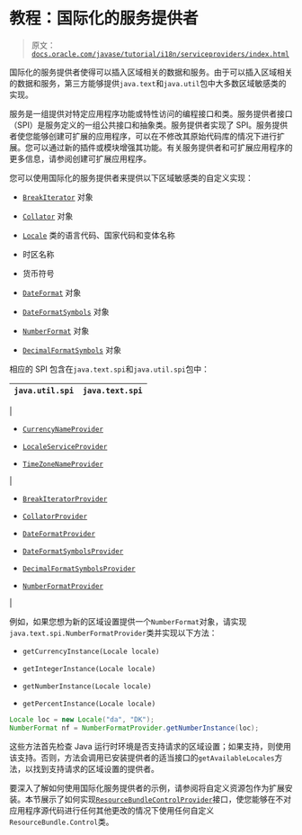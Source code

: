 # 教程：国际化的服务提供者

> 原文：[`docs.oracle.com/javase/tutorial/i18n/serviceproviders/index.html`](https://docs.oracle.com/javase/tutorial/i18n/serviceproviders/index.html)

国际化的服务提供者使得可以插入区域相关的数据和服务。由于可以插入区域相关的数据和服务，第三方能够提供`java.text`和`java.util`包中大多数区域敏感类的实现。

服务是一组提供对特定应用程序功能或特性访问的编程接口和类。服务提供者接口（SPI）是服务定义的一组公共接口和抽象类。服务提供者实现了 SPI。服务提供者使您能够创建可扩展的应用程序，可以在不修改其原始代码库的情况下进行扩展。您可以通过新的插件或模块增强其功能。有关服务提供者和可扩展应用程序的更多信息，请参阅创建可扩展应用程序。

您可以使用国际化的服务提供者来提供以下区域敏感类的自定义实现：

+   [`BreakIterator`](https://docs.oracle.com/javase/8/docs/api/java/text/BreakIterator.html) 对象

+   [`Collator`](https://docs.oracle.com/javase/8/docs/api/java/text/Collator.html) 对象

+   [`Locale`](https://docs.oracle.com/javase/8/docs/api/java/util/Locale.html) 类的语言代码、国家代码和变体名称

+   时区名称

+   货币符号

+   [`DateFormat`](https://docs.oracle.com/javase/8/docs/api/java/text/DateFormat.html) 对象

+   [`DateFormatSymbols`](https://docs.oracle.com/javase/8/docs/api/java/text/DateFormatSymbols.html) 对象

+   [`NumberFormat`](https://docs.oracle.com/javase/8/docs/api/java/text/NumberFormat.html) 对象

+   [`DecimalFormatSymbols`](https://docs.oracle.com/javase/8/docs/api/java/text/DecimalFormatSymbols.html) 对象

相应的 SPI 包含在`java.text.spi`和`java.util.spi`包中：

| `java.util.spi` | `java.text.spi` |
| --- | --- |

|

+   [`CurrencyNameProvider`](https://docs.oracle.com/javase/8/docs/api/java/util/spi/CurrencyNameProvider.html)

+   [`LocaleServiceProvider`](https://docs.oracle.com/javase/8/docs/api/java/util/spi/LocaleServiceProvider.html)

+   [`TimeZoneNameProvider`](https://docs.oracle.com/javase/8/docs/api/java/util/spi/TimeZoneNameProvider.html)

|

+   [`BreakIteratorProvider`](https://docs.oracle.com/javase/8/docs/api/java/text/spi/BreakIteratorProvider.html)

+   [`CollatorProvider`](https://docs.oracle.com/javase/8/docs/api/java/text/spi/CollatorProvider.html)

+   [`DateFormatProvider`](https://docs.oracle.com/javase/8/docs/api/java/text/spi/DateFormatProvider.html)

+   [`DateFormatSymbolsProvider`](https://docs.oracle.com/javase/8/docs/api/java/text/spi/DateFormatSymbolsProvider.html)

+   [`DecimalFormatSymbolsProvider`](https://docs.oracle.com/javase/8/docs/api/java/text/spi/DecimalFormatSymbolsProvider.html)

+   [`NumberFormatProvider`](https://docs.oracle.com/javase/8/docs/api/java/text/spi/NumberFormatProvider.html)

|

例如，如果您想为新的区域设置提供一个`NumberFormat`对象，请实现`java.text.spi.NumberFormatProvider`类并实现以下方法：

+   `getCurrencyInstance(Locale locale)`

+   `getIntegerInstance(Locale locale)`

+   `getNumberInstance(Locale locale)`

+   `getPercentInstance(Locale locale)`

```java
Locale loc = new Locale("da", "DK");
NumberFormat nf = NumberFormatProvider.getNumberInstance(loc);

```

这些方法首先检查 Java 运行时环境是否支持请求的区域设置；如果支持，则使用该支持。否则，方法会调用已安装提供者的适当接口的`getAvailableLocales`方法，以找到支持请求的区域设置的提供者。

要深入了解如何使用国际化服务提供者的示例，请参阅将自定义资源包作为扩展安装。本节展示了如何实现[`ResourceBundleControlProvider`](https://docs.oracle.com/javase/8/docs/api/java/util/spi/ResourceBundleControlProvider.html)接口，使您能够在不对应用程序源代码进行任何其他更改的情况下使用任何自定义`ResourceBundle.Control`类。
